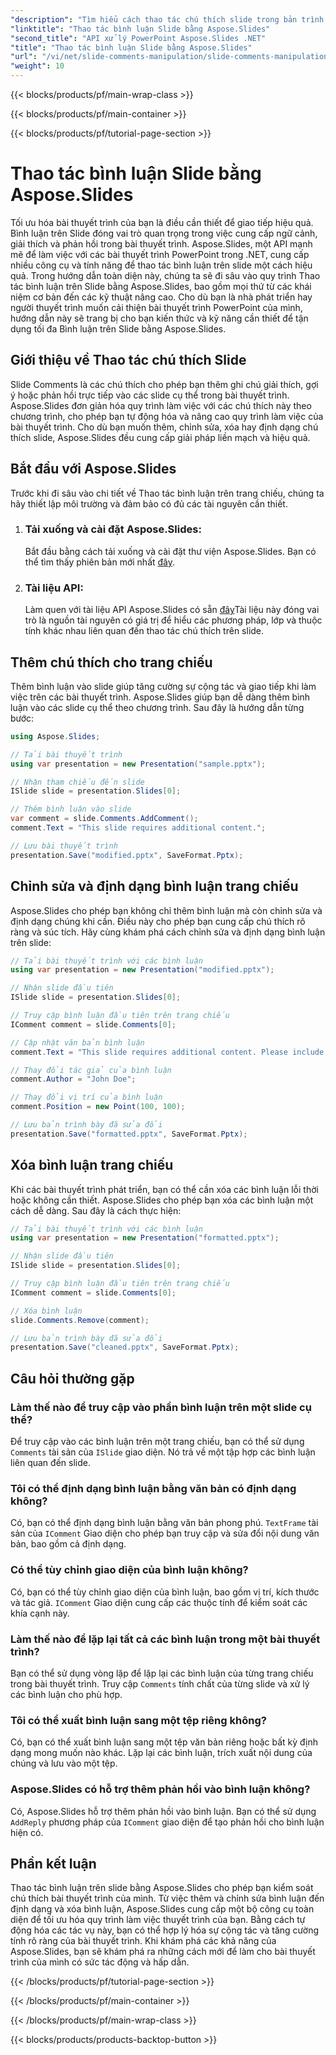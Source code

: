 ```yaml
---
"description": "Tìm hiểu cách thao tác chú thích slide trong bản trình bày PowerPoint bằng Aspose.Slides API cho .NET. Khám phá hướng dẫn từng bước và ví dụ về mã nguồn để thêm, chỉnh sửa và định dạng chú thích slide."
"linktitle": "Thao tác bình luận Slide bằng Aspose.Slides"
"second_title": "API xử lý PowerPoint Aspose.Slides .NET"
"title": "Thao tác bình luận Slide bằng Aspose.Slides"
"url": "/vi/net/slide-comments-manipulation/slide-comments-manipulation/"
"weight": 10
---
```


{{< blocks/products/pf/main-wrap-class >}}

{{< blocks/products/pf/main-container >}}

{{< blocks/products/pf/tutorial-page-section >}}

# Thao tác bình luận Slide bằng Aspose.Slides


Tối ưu hóa bài thuyết trình của bạn là điều cần thiết để giao tiếp hiệu quả. Bình luận trên Slide đóng vai trò quan trọng trong việc cung cấp ngữ cảnh, giải thích và phản hồi trong bài thuyết trình. Aspose.Slides, một API mạnh mẽ để làm việc với các bài thuyết trình PowerPoint trong .NET, cung cấp nhiều công cụ và tính năng để thao tác bình luận trên slide một cách hiệu quả. Trong hướng dẫn toàn diện này, chúng ta sẽ đi sâu vào quy trình Thao tác bình luận trên Slide bằng Aspose.Slides, bao gồm mọi thứ từ các khái niệm cơ bản đến các kỹ thuật nâng cao. Cho dù bạn là nhà phát triển hay người thuyết trình muốn cải thiện bài thuyết trình PowerPoint của mình, hướng dẫn này sẽ trang bị cho bạn kiến thức và kỹ năng cần thiết để tận dụng tối đa Bình luận trên Slide bằng Aspose.Slides.

## Giới thiệu về Thao tác chú thích Slide

Slide Comments là các chú thích cho phép bạn thêm ghi chú giải thích, gợi ý hoặc phản hồi trực tiếp vào các slide cụ thể trong bài thuyết trình. Aspose.Slides đơn giản hóa quy trình làm việc với các chú thích này theo chương trình, cho phép bạn tự động hóa và nâng cao quy trình làm việc của bài thuyết trình. Cho dù bạn muốn thêm, chỉnh sửa, xóa hay định dạng chú thích slide, Aspose.Slides đều cung cấp giải pháp liền mạch và hiệu quả.

## Bắt đầu với Aspose.Slides

Trước khi đi sâu vào chi tiết về Thao tác bình luận trên trang chiếu, chúng ta hãy thiết lập môi trường và đảm bảo có đủ các tài nguyên cần thiết.

1. ### Tải xuống và cài đặt Aspose.Slides: 
	Bắt đầu bằng cách tải xuống và cài đặt thư viện Aspose.Slides. Bạn có thể tìm thấy phiên bản mới nhất [đây](https://releases.aspose.com/slides/net/).

2. ### Tài liệu API: 
	Làm quen với tài liệu API Aspose.Slides có sẵn [đây](https://reference.aspose.com/slides/net/)Tài liệu này đóng vai trò là nguồn tài nguyên có giá trị để hiểu các phương pháp, lớp và thuộc tính khác nhau liên quan đến thao tác chú thích trên slide.

## Thêm chú thích cho trang chiếu

Thêm bình luận vào slide giúp tăng cường sự cộng tác và giao tiếp khi làm việc trên các bài thuyết trình. Aspose.Slides giúp bạn dễ dàng thêm bình luận vào các slide cụ thể theo chương trình. Sau đây là hướng dẫn từng bước:

```csharp
using Aspose.Slides;

// Tải bài thuyết trình
using var presentation = new Presentation("sample.pptx");

// Nhận tham chiếu đến slide
ISlide slide = presentation.Slides[0];

// Thêm bình luận vào slide
var comment = slide.Comments.AddComment();
comment.Text = "This slide requires additional content.";

// Lưu bài thuyết trình
presentation.Save("modified.pptx", SaveFormat.Pptx);
```

## Chỉnh sửa và định dạng bình luận trang chiếu

Aspose.Slides cho phép bạn không chỉ thêm bình luận mà còn chỉnh sửa và định dạng chúng khi cần. Điều này cho phép bạn cung cấp chú thích rõ ràng và súc tích. Hãy cùng khám phá cách chỉnh sửa và định dạng bình luận trên slide:

```csharp
// Tải bài thuyết trình với các bình luận
using var presentation = new Presentation("modified.pptx");

// Nhận slide đầu tiên
ISlide slide = presentation.Slides[0];

// Truy cập bình luận đầu tiên trên trang chiếu
IComment comment = slide.Comments[0];

// Cập nhật văn bản bình luận
comment.Text = "This slide requires additional content. Please include relevant statistics.";

// Thay đổi tác giả của bình luận
comment.Author = "John Doe";

// Thay đổi vị trí của bình luận
comment.Position = new Point(100, 100);

// Lưu bản trình bày đã sửa đổi
presentation.Save("formatted.pptx", SaveFormat.Pptx);
```

## Xóa bình luận trang chiếu

Khi các bài thuyết trình phát triển, bạn có thể cần xóa các bình luận lỗi thời hoặc không cần thiết. Aspose.Slides cho phép bạn xóa các bình luận một cách dễ dàng. Sau đây là cách thực hiện:

```csharp
// Tải bài thuyết trình với các bình luận
using var presentation = new Presentation("formatted.pptx");

// Nhận slide đầu tiên
ISlide slide = presentation.Slides[0];

// Truy cập bình luận đầu tiên trên trang chiếu
IComment comment = slide.Comments[0];

// Xóa bình luận
slide.Comments.Remove(comment);

// Lưu bản trình bày đã sửa đổi
presentation.Save("cleaned.pptx", SaveFormat.Pptx);
```

## Câu hỏi thường gặp

### Làm thế nào để truy cập vào phần bình luận trên một slide cụ thể?

Để truy cập vào các bình luận trên một trang chiếu, bạn có thể sử dụng `Comments` tài sản của `ISlide` giao diện. Nó trả về một tập hợp các bình luận liên quan đến slide.

### Tôi có thể định dạng bình luận bằng văn bản có định dạng không?

Có, bạn có thể định dạng bình luận bằng văn bản phong phú. `TextFrame` tài sản của `IComment` Giao diện cho phép bạn truy cập và sửa đổi nội dung văn bản, bao gồm cả định dạng.

### Có thể tùy chỉnh giao diện của bình luận không?

Có, bạn có thể tùy chỉnh giao diện của bình luận, bao gồm vị trí, kích thước và tác giả. `IComment` Giao diện cung cấp các thuộc tính để kiểm soát các khía cạnh này.

### Làm thế nào để lặp lại tất cả các bình luận trong một bài thuyết trình?

Bạn có thể sử dụng vòng lặp để lặp lại các bình luận của từng trang chiếu trong bài thuyết trình. Truy cập `Comments` tính chất của từng slide và xử lý các bình luận cho phù hợp.

### Tôi có thể xuất bình luận sang một tệp riêng không?

Có, bạn có thể xuất bình luận sang một tệp văn bản riêng hoặc bất kỳ định dạng mong muốn nào khác. Lặp lại các bình luận, trích xuất nội dung của chúng và lưu vào một tệp.

### Aspose.Slides có hỗ trợ thêm phản hồi vào bình luận không?

Có, Aspose.Slides hỗ trợ thêm phản hồi vào bình luận. Bạn có thể sử dụng `AddReply` phương pháp của `IComment` giao diện để tạo phản hồi cho bình luận hiện có.

## Phần kết luận

Thao tác bình luận trên slide bằng Aspose.Slides cho phép bạn kiểm soát chú thích bài thuyết trình của mình. Từ việc thêm và chỉnh sửa bình luận đến định dạng và xóa bình luận, Aspose.Slides cung cấp một bộ công cụ toàn diện để tối ưu hóa quy trình làm việc thuyết trình của bạn. Bằng cách tự động hóa các tác vụ này, bạn có thể hợp lý hóa sự cộng tác và tăng cường tính rõ ràng của bài thuyết trình. Khi khám phá các khả năng của Aspose.Slides, bạn sẽ khám phá ra những cách mới để làm cho bài thuyết trình của mình có sức tác động và hấp dẫn.

{{< /blocks/products/pf/tutorial-page-section >}}

{{< /blocks/products/pf/main-container >}}

{{< /blocks/products/pf/main-wrap-class >}}

{{< blocks/products/products-backtop-button >}}
